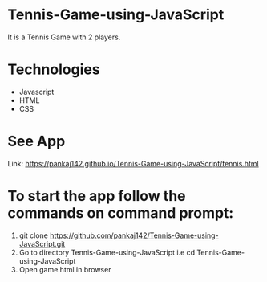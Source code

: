 # Tennis-Game-using-JavaScript
It is a Tennis Game with 2 players.

# Technologies

* Javascript
* HTML
* CSS

# See App

Link: https://pankaj142.github.io/Tennis-Game-using-JavaScript/tennis.html

# To start the app follow the commands on command prompt:

1) git clone https://github.com/pankaj142/Tennis-Game-using-JavaScript.git
2) Go to directory Tennis-Game-using-JavaScript i.e cd Tennis-Game-using-JavaScript
3) Open game.html in browser
